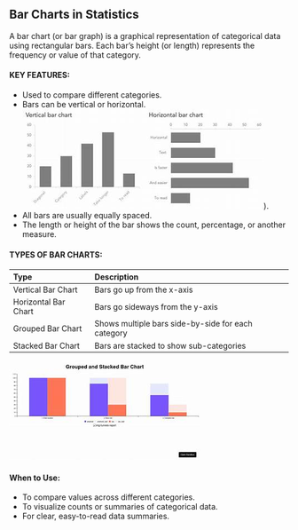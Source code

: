 ## Bar Charts in Statistics
A bar chart (or bar graph) is a graphical representation of categorical data using rectangular bars. Each bar’s height (or length) represents the frequency or value of that category.

#### KEY FEATURES:
- Used to compare different categories.
- Bars can be vertical or horizontal.
  ![bars](https://github.com/tamunoWoks/Statistics/blob/main/images/double.jfif)).  
- All bars are usually equally spaced.
- The length or height of the bar shows the count, percentage, or another measure.

#### TYPES OF BAR CHARTS:
|Type|Description|
|:---|:----------|
|Vertical Bar Chart|	Bars go up from the x-axis|
|Horizontal Bar Chart|	Bars go sideways from the y-axis|
|Grouped Bar Chart|	Shows multiple bars side-by-side for each category|
|Stacked Bar Chart|	Bars are stacked to show sub-categories|  

![Grouped & Stacked charts](https://github.com/tamunoWoks/Statistics/blob/main/images/groupstacked.jfif)  

#### When to Use:
- To compare values across different categories.
- To visualize counts or summaries of categorical data.
- For clear, easy-to-read data summaries.


